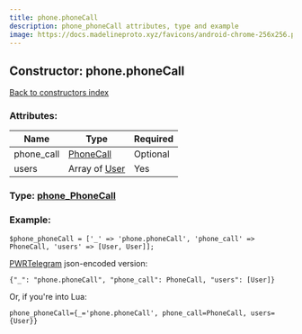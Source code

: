 ```yaml
---
title: phone.phoneCall
description: phone_phoneCall attributes, type and example
image: https://docs.madelineproto.xyz/favicons/android-chrome-256x256.png
---
```

## Constructor: phone.phoneCall  
[Back to constructors index](index.md)



### Attributes:

| Name     |    Type       | Required |
|----------|---------------|----------|
|phone\_call|[PhoneCall](../types/PhoneCall.md) | Optional|
|users|Array of [User](../types/User.md) | Yes|



### Type: [phone\_PhoneCall](../types/phone_PhoneCall.md)


### Example:

```
$phone_phoneCall = ['_' => 'phone.phoneCall', 'phone_call' => PhoneCall, 'users' => [User, User]];
```  

[PWRTelegram](https://pwrtelegram.xyz) json-encoded version:

```
{"_": "phone.phoneCall", "phone_call": PhoneCall, "users": [User]}
```


Or, if you're into Lua:  


```
phone_phoneCall={_='phone.phoneCall', phone_call=PhoneCall, users={User}}

```


